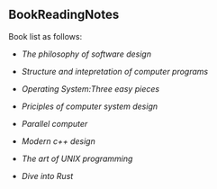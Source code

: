 ## BookReadingNotes

Book list as follows:

+ *The philosophy of software design*

+ *Structure and intepretation of computer programs*

+ *Operating System:Three easy pieces*

+ *Priciples of computer system design*

+ *Parallel computer*

+ *Modern c++ design*

+ *The art of UNIX programming*

+ *Dive into Rust*

